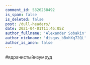 ```yaml
---
comment_id: 5326258492
is_spam: false
is_deleted: false
post: /dull-headers/
date: 2021-04-01T11:46:05Z
author_fullname: 'Alexander Sobakin'
author_nickname: 'disqus_bBxhXq72QL'
author_is_anon: false
---
```


<p>#ядрачистыйизумруд</p>
